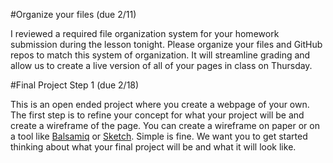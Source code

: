 #Organize your files (due 2/11) 

I reviewed a required file organization system for your homework submission during the lesson tonight. Please organize your files and GitHub repos to match this system of organization. It will streamline grading and allow us to create a live version of all of your pages in class on Thursday.

#Final Project Step 1 (due 2/18)


This is an open ended project where you create a webpage of your own. The first step is to refine your concept for what your project will be and create a wireframe of the page. You can create a wireframe on paper or on a tool like [Balsamiq](https://balsamiq.com/products/mockups/) or [Sketch](http://www.sketchapp.com/). Simple is fine. We want you to get started thinking about what your final project will be and what it will look like.

